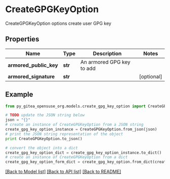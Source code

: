 # CreateGPGKeyOption

CreateGPGKeyOption options create user GPG key

## Properties
Name | Type | Description | Notes
------------ | ------------- | ------------- | -------------
**armored_public_key** | **str** | An armored GPG key to add | 
**armored_signature** | **str** |  | [optional] 

## Example

```python
from py_gitea_opensuse_org.models.create_gpg_key_option import CreateGPGKeyOption

# TODO update the JSON string below
json = "{}"
# create an instance of CreateGPGKeyOption from a JSON string
create_gpg_key_option_instance = CreateGPGKeyOption.from_json(json)
# print the JSON string representation of the object
print CreateGPGKeyOption.to_json()

# convert the object into a dict
create_gpg_key_option_dict = create_gpg_key_option_instance.to_dict()
# create an instance of CreateGPGKeyOption from a dict
create_gpg_key_option_form_dict = create_gpg_key_option.from_dict(create_gpg_key_option_dict)
```
[[Back to Model list]](../README.md#documentation-for-models) [[Back to API list]](../README.md#documentation-for-api-endpoints) [[Back to README]](../README.md)


